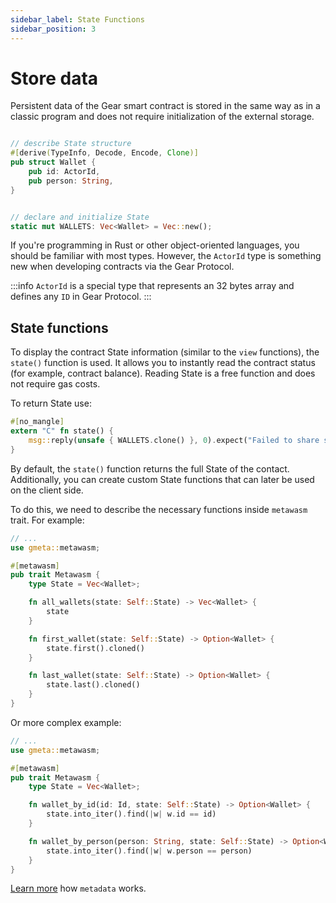 ```yaml
---
sidebar_label: State Functions
sidebar_position: 3
---
```


# Store data

Persistent data of the Gear smart contract is stored in the same way as in a classic program and does not require initialization of the external storage.

```rust

// describe State structure
#[derive(TypeInfo, Decode, Encode, Clone)]
pub struct Wallet {
    pub id: ActorId,
    pub person: String,
}


// declare and initialize State
static mut WALLETS: Vec<Wallet> = Vec::new();
```

If you're programming in Rust or other object-oriented languages, you should be familiar with most types. However, the `ActorId` type is something new when developing contracts via the Gear Protocol.

:::info
`ActorId` is a special type that represents an 32 bytes array and defines any `ID` in Gear Protocol.
:::

## State functions

To display the contract State information (similar to the `view` functions), the `state()` function is used. It allows you to instantly read the contract status (for example, contract balance). Reading State is a free function and does not require gas costs.

To return State use:

```rust
#[no_mangle]
extern "C" fn state() {
    msg::reply(unsafe { WALLETS.clone() }, 0).expect("Failed to share state");
}
```

By default, the `state()` function returns the full State of the contact. Additionally, you can create custom State functions that can later be used on the client side.

To do this, we need to describe the necessary functions inside `metawasm` trait. For example:

```rust
// ...
use gmeta::metawasm;

#[metawasm]
pub trait Metawasm {
    type State = Vec<Wallet>;

    fn all_wallets(state: Self::State) -> Vec<Wallet> {
        state
    }

    fn first_wallet(state: Self::State) -> Option<Wallet> {
        state.first().cloned()
    }

    fn last_wallet(state: Self::State) -> Option<Wallet> {
        state.last().cloned()
    }
}
```

Or more complex example:

```rust
// ...
use gmeta::metawasm;

#[metawasm]
pub trait Metawasm {
    type State = Vec<Wallet>;

    fn wallet_by_id(id: Id, state: Self::State) -> Option<Wallet> {
        state.into_iter().find(|w| w.id == id)
    }

    fn wallet_by_person(person: String, state: Self::State) -> Option<Wallet> {
        state.into_iter().find(|w| w.person == person)
    }
}
```

[Learn more](/developing-contracts/metadata) how `metadata` works.